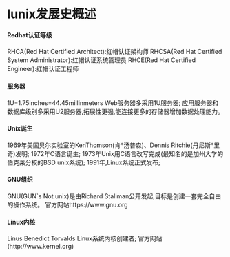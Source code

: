 # lunix发展史概述
<h4>Redhat认证等级</h4>
RHCA(Red Hat Certified Architect):红帽认证架构师  
RHCSA(Red Hat Certified System Administrator):红帽认证系统管理员  
RHCE(Red Hat Certified Engineer):红帽认证工程师
<h4>服务器</h4>
1U=1.75inches=44.45millinmeters  
Web服务器多采用1U服务器;  
应用服务器和数据库级别多采用U2服务器,拓展性更强,能连接更多的存储器增加数据处理能力。
<h4>Unix诞生</h4>
1969年美国贝尔实验室的KenThomson(肯*汤普森)、Dennis Ritchie(丹尼斯*里奇)发明;  
1972年C语言诞生;  
1973年Unix用C语言改写完成(最知名的是加州大学的伯克莱分校的BSD unix系统);  
1991年,Linux系统正式发布;
<h4>GNU组织</h4>
GNU(GUN`s Not unix)是由Richard Stallman公开发起,目标是创建一套完全自由的操作系统。  
官方网站https://www.gnu.org
<h4>Linux内核</h4>
Linus Benedict Torvalds Linux系统内核创建者;  
官方网站(http://www.kernel.org)
